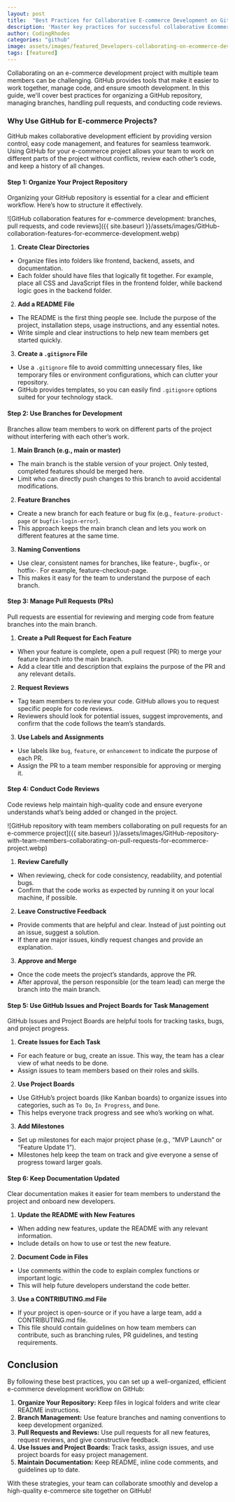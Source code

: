 ```yaml
---
layout: post
title:  "Best Practices for Collaborative E-commerce Development on GitHub"
description: 'Master key practices for successful collaborative Ecommerce development on GitHub, including version control, workflow optimization, and seamless team collaboration.'
author: CodingRhodes
categories: "github"
image: assets/images/featured_Developers-collaborating-on-ecommerce-development-projects-using-GitHub.webp
tags: [featured]
---
```

Collaborating on an e-commerce development project with multiple team members can be challenging. GitHub provides tools that make it easier to work together, manage code, and ensure smooth development. In this guide, we'll cover best practices for organizing a GitHub repository, managing branches, handling pull requests, and conducting code reviews.

### Why Use GitHub for E-commerce Projects?
GitHub makes collaborative development efficient by providing version control, easy code management, and features for seamless teamwork. Using GitHub for your e-commerce project allows your team to work on different parts of the project without conflicts, review each other’s code, and keep a history of all changes.

#### Step 1: Organize Your Project Repository
Organizing your GitHub repository is essential for a clear and efficient workflow. Here’s how to structure it effectively.

![GitHub collaboration features for e-commerce development: branches, pull requests, and code reviews]({{ site.baseurl }}/assets/images/GitHub-collaboration-features-for-ecommerce-development.webp)

1. **Create Clear Directories**
+ Organize files into folders like frontend, backend, assets, and documentation.
+ Each folder should have files that logically fit together. For example, place all CSS and JavaScript files in the frontend folder, while backend logic goes in the backend folder.
2. **Add a README File**
+ The README is the first thing people see. Include the purpose of the project, installation steps, usage instructions, and any essential notes.
+ Write simple and clear instructions to help new team members get started quickly.
3. **Create a `.gitignore` File**
+ Use a `.gitignore` file to avoid committing unnecessary files, like temporary files or environment configurations, which can clutter your repository.
+ GitHub provides templates, so you can easily find `.gitignore` options suited for your technology stack.

 
<!-- Ads Homepage below top article -->
<ins class="adsbygoogle"
     style="display:block"
     data-ad-client="ca-pub-2784742237479601"
     data-ad-slot="3760872290"
     data-ad-format="auto"
     data-full-width-responsive="true"></ins>
<script>
     (adsbygoogle = window.adsbygoogle || []).push({});
</script>

#### Step 2: Use Branches for Development
Branches allow team members to work on different parts of the project without interfering with each other’s work.

1. **Main Branch (e.g., main or master)**
+ The main branch is the stable version of your project. Only tested, completed features should be merged here.
+ Limit who can directly push changes to this branch to avoid accidental modifications.
2. **Feature Branches**
+ Create a new branch for each feature or bug fix (e.g., `feature-product-page` or `bugfix-login-error`).
+ This approach keeps the main branch clean and lets you work on different features at the same time.
3. **Naming Conventions**
+ Use clear, consistent names for branches, like feature-, bugfix-, or hotfix-. For example, feature-checkout-page.
+ This makes it easy for the team to understand the purpose of each branch.

#### Step 3: Manage Pull Requests (PRs)
Pull requests are essential for reviewing and merging code from feature branches into the main branch.

1. **Create a Pull Request for Each Feature**
+ When your feature is complete, open a pull request (PR) to merge your feature branch into the main branch.
+ Add a clear title and description that explains the purpose of the PR and any relevant details.
2. **Request Reviews**
+ Tag team members to review your code. GitHub allows you to request specific people for code reviews.
+ Reviewers should look for potential issues, suggest improvements, and confirm that the code follows the team’s standards.
3. **Use Labels and Assignments**
+ Use labels like `bug`, `feature`, or `enhancement` to indicate the purpose of each PR.
+ Assign the PR to a team member responsible for approving or merging it.

#### Step 4: Conduct Code Reviews
Code reviews help maintain high-quality code and ensure everyone understands what’s being added or changed in the project.

![GitHub repository with team members collaborating on pull requests for an e-commerce project]({{ site.baseurl }}/assets/images/GitHub-repository-with-team-members-collaborating-on-pull-requests-for-ecommerce-project.webp)

1. **Review Carefully**
+ When reviewing, check for code consistency, readability, and potential bugs.
+ Confirm that the code works as expected by running it on your local machine, if possible.
2. **Leave Constructive Feedback**
+ Provide comments that are helpful and clear. Instead of just pointing out an issue, suggest a solution.
+ If there are major issues, kindly request changes and provide an explanation.
3. **Approve and Merge**
+ Once the code meets the project’s standards, approve the PR.
+ After approval, the person responsible (or the team lead) can merge the branch into the main branch.

 
<!-- Ads Homepage below top article -->
<ins class="adsbygoogle"
     style="display:block"
     data-ad-client="ca-pub-2784742237479601"
     data-ad-slot="3760872290"
     data-ad-format="auto"
     data-full-width-responsive="true"></ins>
<script>
     (adsbygoogle = window.adsbygoogle || []).push({});
</script>

#### Step 5: Use GitHub Issues and Project Boards for Task Management
GitHub Issues and Project Boards are helpful tools for tracking tasks, bugs, and project progress.

1. **Create Issues for Each Task**

+ For each feature or bug, create an issue. This way, the team has a clear view of what needs to be done.
+ Assign issues to team members based on their roles and skills.
2. **Use Project Boards**
+ Use GitHub’s project boards (like Kanban boards) to organize issues into categories, such as `To Do`, `In Progress`, and `Done`.
+ This helps everyone track progress and see who’s working on what.
3. **Add Milestones**
+ Set up milestones for each major project phase (e.g., “MVP Launch” or “Feature Update 1”).
+ Milestones help keep the team on track and give everyone a sense of progress toward larger goals.

#### Step 6: Keep Documentation Updated
Clear documentation makes it easier for team members to understand the project and onboard new developers.

1. **Update the README with New Features**
+ When adding new features, update the README with any relevant information.
+ Include details on how to use or test the new feature.
2. **Document Code in Files**
+ Use comments within the code to explain complex functions or important logic.
+ This will help future developers understand the code better.
3. **Use a CONTRIBUTING.md File**
+ If your project is open-source or if you have a large team, add a CONTRIBUTING.md file.
+ This file should contain guidelines on how team members can contribute, such as branching rules, PR guidelines, and testing requirements.

## Conclusion
By following these best practices, you can set up a well-organized, efficient e-commerce development workflow on GitHub:

1. **Organize Your Repository:** Keep files in logical folders and write clear README instructions.
2. **Branch Management:** Use feature branches and naming conventions to keep development organized.
3. **Pull Requests and Reviews:** Use pull requests for all new features, request reviews, and give constructive feedback.
4. **Use Issues and Project Boards:** Track tasks, assign issues, and use project boards for easy project management.
5. **Maintain Documentation:** Keep README, inline code comments, and guidelines up to date.

With these strategies, your team can collaborate smoothly and develop a high-quality e-commerce site together on GitHub!